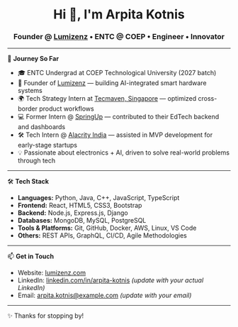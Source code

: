 <h1 align="center">Hi 👋, I'm Arpita Kotnis</h1>
<h3 align="center">
  Founder @ <a href="https://lumizenz.com" target="_blank">Lumizenz</a> • ENTC @ COEP • Engineer • Innovator
</h3>

---

🚀 **Journey So Far**

- 🎓 ENTC Undergrad at COEP Technological University (2027 batch)  
- 🧠 Founder of [Lumizenz](https://lumizenz.com) — building AI-integrated smart hardware systems  
- 🌍 Tech Strategy Intern at <a href="https://tecmaven.sg" target="_blank">Tecmaven, Singapore</a> — optimized cross-border product workflows  
- 💻 Former Intern @ [SpringUp](https://springup.in) — contributed to their EdTech backend and dashboards  
- 🛠️ Tech Intern @ [Alacrity India](https://alacrityindia.com) — assisted in MVP development for early-stage startups  
- 💡 Passionate about electronics + AI, driven to solve real-world problems through tech

---

🛠️ **Tech Stack**

- **Languages:** Python, Java, C++, JavaScript, TypeScript  
- **Frontend:** React, HTML5, CSS3, Bootstrap  
- **Backend:** Node.js, Express.js, Django  
- **Databases:** MongoDB, MySQL, PostgreSQL  
- **Tools & Platforms:** Git, GitHub, Docker, AWS, Linux, VS Code  
- **Others:** REST APIs, GraphQL, CI/CD, Agile Methodologies

---

📫 **Get in Touch**

- Website: [lumizenz.com](https://lumizenz.com)  
- LinkedIn: [linkedin.com/in/arpita-kotnis](https://linkedin.com/in/arpita-kotnis) *(update with your actual LinkedIn)*  
- Email: arpita.kotnis@example.com *(update with your email)*

---

✨ Thanks for stopping by!
